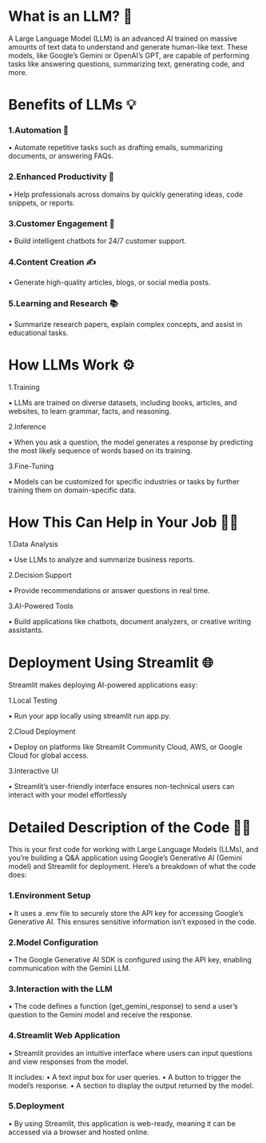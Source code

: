 # What is an LLM? 🧠
A Large Language Model (LLM) is an advanced AI trained on massive amounts of text data to understand and generate human-like text. These models, like Google’s Gemini or OpenAI’s GPT, are capable of performing tasks like answering questions, summarizing text, generating code, and more.

# Benefits of LLMs 💡

### 1.Automation 🤖

• Automate repetitive tasks such as drafting emails, summarizing documents, or answering FAQs.

### 2.Enhanced Productivity 🚀

• Help professionals across domains by quickly generating ideas, code snippets, or reports.

### 3.Customer Engagement 💬

• Build intelligent chatbots for 24/7 customer support.

### 4.Content Creation ✍️

• Generate high-quality articles, blogs, or social media posts.

### 5.Learning and Research 📚

• Summarize research papers, explain complex concepts, and assist in educational tasks.



# How LLMs Work ⚙️

1.Training


• LLMs are trained on diverse datasets, including books, articles, and websites, to learn grammar, facts, and reasoning.

2.Inference

• When you ask a question, the model generates a response by predicting the most likely sequence of words based on its training.

3.Fine-Tuning

• Models can be customized for specific industries or tasks by further training them on domain-specific data.



# How This Can Help in Your Job 👩‍💻

1.Data Analysis

• Use LLMs to analyze and summarize business reports.

2.Decision Support

• Provide recommendations or answer questions in real time.

3.AI-Powered Tools

• Build applications like chatbots, document analyzers, or creative writing assistants.




# Deployment Using Streamlit 🌐

Streamlit makes deploying AI-powered applications easy:

1.Local Testing

• Run your app locally using streamlit run app.py.

2.Cloud Deployment

• Deploy on platforms like Streamlit Community Cloud, AWS, or Google Cloud for global access.

3.Interactive UI

• Streamlit’s user-friendly interface ensures non-technical users can interact with your model effortlessly







# Detailed Description of the Code 📝✨

This is your first code for working with Large Language Models (LLMs), and you’re building a Q&A application using Google’s Generative AI (Gemini model) and Streamlit for deployment. Here’s a breakdown of what the code does:

### 1.Environment Setup

• It uses a .env file to securely store the API key for accessing Google’s Generative AI. This ensures sensitive information isn’t exposed in the code.

### 2.Model Configuration

• The Google Generative AI SDK is configured using the API key, enabling communication with the Gemini LLM.

### 3.Interaction with the LLM

• The code defines a function (get_gemini_response) to send a user’s question to the Gemini model and receive the response.

### 4.Streamlit Web Application

• Streamlit provides an intuitive interface where users can input questions and view responses from the model.

It includes:
• A text input box for user queries.
• A button to trigger the model’s response.
• A section to display the output returned by the model.

### 5.Deployment

• By using Streamlit, this application is web-ready, meaning it can be accessed via a browser and hosted online.


